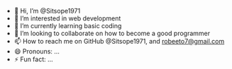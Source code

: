 - 👋 Hi, I’m @Sitsope1971
- 👀 I’m interested in web development
- 🌱 I’m currently learning basic coding 
- 💞️ I’m looking to collaborate on how to become a good programmer
- 📫 How to reach me on GitHub @Sitsope1971, and robeeto7@gmail.com
- 😄 Pronouns: ...
- ⚡ Fun fact: ...

<!---
Sitsope1971/Sitsope1971 is a ✨ special ✨ repository because its `README.md` (this file) appears on your GitHub profile.
You can click the Preview link to take a look at your changes.
--->
